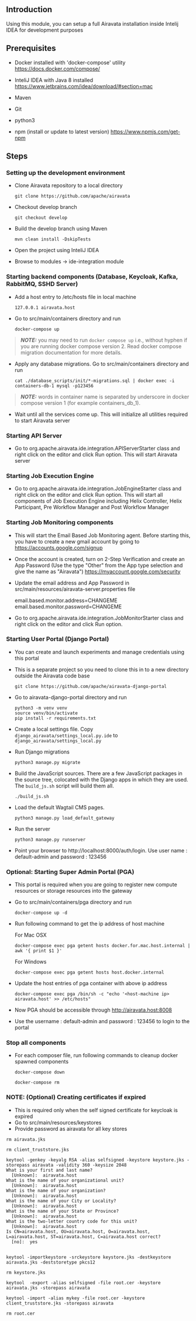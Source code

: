 ## Introduction 

Using this module, you can setup a full Airavata installation inside Intelij IDEA for development purposes

## Prerequisites

* Docker installed with 'docker-compose' utility
  https://docs.docker.com/compose/

* InteliJ IDEA with Java 8 installed
  https://www.jetbrains.com/idea/download/#section=mac

* Maven

* Git

* python3

* npm (install or update to latest version)
  https://www.npmjs.com/get-npm

## Steps

### Setting up the development environment

* Clone Airavata repository to a local directory

  ```
  git clone https://github.com/apache/airavata
  ```

* Checkout develop branch

  ```
  git checkout develop
  ```
* Build the develop branch using Maven

  ```
  mvn clean install -DskipTests
  ```
* Open the project using InteliJ IDEA

* Browse to modules -> ide-integration module

### Starting backend components (Database, Keycloak, Kafka, RabbitMQ, SSHD Server)

* Add a host entry to /etc/hosts file in local machine

  ```
  127.0.0.1 airavata.host
  ```

* Go to src/main/containers directory and run 

  ```
  docker-compose up
  ```
> **_NOTE:_**  you may need to run ```docker compose up```  i.e., without hyphen if you are running docker compose version 2. Read docker compose migration documentation for more details.

* Apply any database migrations. Go to src/main/containers directory and run

  ```
  cat ./database_scripts/init/*-migrations.sql | docker exec -i containers-db-1 mysql -p123456
  ```
> **_NOTE:_**  words in container name is separated by underscore in docker compose version 1 (for example containers_db_1).

* Wait until all the services come up. This will initialize all utilities required to start Airavata server

### Starting API Server

* Go to org.apache.airavata.ide.integration.APIServerStarter class and right click on the editor and click Run option. This will start Airavata server

### Starting Job Execution Engine

* Go to org.apache.airavata.ide.integration.JobEngineStarter class and right click on the editor and click Run option. 
This will start all components of Job Execution Engine including Helix Controller, Helix Participant, Pre Workflow Manager and 
Post Workflow Manager

### Starting Job Monitoring components

* This will start the Email Based Job Monitoring agent. Before starting this, you have to create a new gmail account by going to 
https://accounts.google.com/signup

* Once the account is created, turn on 2-Step Verification and create an App Password (Use the type "Other" from the App type selection and give the name as "Airavata")
https://myaccount.google.com/security

* Update the email address and App Password in src/main/resources/airavata-server.properties file

  email.based.monitor.address=CHANGEME
  email.based.monitor.password=CHANGEME
  
* Go to org.apache.airavata.ide.integration.JobMonitorStarter class and right click on the editor and click Run option.

### Starting User Portal (Django Portal)

* You can create and launch experiments and manage credentials using this portal

* This is a separate project so you need to clone this in to a new directory outside the Airavata code base
  
  ```
  git clone https://github.com/apache/airavata-django-portal
  ```
  
* Go to airavata-django-portal directory and run 

  ```
  python3 -m venv venv
  source venv/bin/activate
  pip install -r requirements.txt
  ```
* Create a local settings file. Copy
      `django_airavata/settings_local.py.ide` to
      `django_airavata/settings_local.py` 

* Run Django migrations

    ```
    python3 manage.py migrate
    ```

*  Build the JavaScript sources. There are a few JavaScript packages in the source tree, colocated with the Django apps in which they are used. The `build_js.sh` script will build them all.

    ```
    ./build_js.sh
    ```

*  Load the default Wagtail CMS pages.

    ```
    python3 manage.py load_default_gateway
    ```

*  Run the server

    ```
    python3 manage.py runserver  
    ```
    
* Point your browser to http://localhost:8000/auth/login. Use user name : default-admin and password : 123456 

### Optional: Starting Super Admin Portal (PGA)

* This portal is required when you are going to register new compute resources or storage resources into the gateway

* Go to src/main/containers/pga directory and run 

  ```
  docker-compose up -d
  ```

* Run following command to get the ip address of host machine

  For Mac OSX  

  ```
  docker-compose exec pga getent hosts docker.for.mac.host.internal | awk '{ print $1 }'
  ```
  
  For Windows
  
  ```
  docker-compose exec pga getent hosts host.docker.internal
  ```

* Update the host entries of pga container with above ip address

  ```
  docker-compose exec pga /bin/sh -c "echo '<host-machine ip> airavata.host' >> /etc/hosts"
  ```

* Now PGA should be accessible through http://airavata.host:8008

* Use the username : default-admin and password : 123456 to login to the portal

### Stop all components

* For each composer file, run following commands to cleanup docker spawned components

  ```
  docker-compose down
  ```
 
  ```
  docker-compose rm
  ```
  
### NOTE: (Optional) Creating certificates if expired 
  
  * This is required only when the self signed certificate for keycloak is expired
  * Go to src/main/resources/keystores
  * Provide password as airavata for all key stores

  ```  
  rm airavata.jks
  
  rm client_truststore.jks
  
  keytool -genkey -keyalg RSA -alias selfsigned -keystore keystore.jks -storepass airavata -validity 360 -keysize 2048
  What is your first and last name?
    [Unknown]:  airavata.host
  What is the name of your organizational unit?
    [Unknown]:  airavata.host
  What is the name of your organization?
    [Unknown]:  airavata.host
  What is the name of your City or Locality?
    [Unknown]:  airavata.host
  What is the name of your State or Province?
    [Unknown]:  airavata.host
  What is the two-letter country code for this unit?
    [Unknown]:  airavata.host
  Is CN=airavata.host, OU=airavata.host, O=airavata.host, L=airavata.host, ST=airavata.host, C=airavata.host correct?
    [no]:  yes


  keytool -importkeystore -srckeystore keystore.jks -destkeystore airavata.jks -deststoretype pkcs12

  rm keystore.jks

  keytool  -export -alias selfsigned -file root.cer -keystore airavata.jks -storepass airavata

  keytool -import -alias mykey -file root.cer -keystore client_truststore.jks -storepass airavata

  rm root.cer

```

